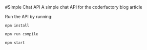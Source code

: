 #Simple Chat API
A simple chat API for the coderfactory blog article

Run the API by running:
```
npm install

npm run compile

npm start
```
